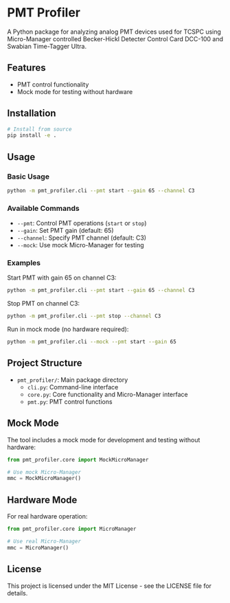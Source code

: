 # PMT Profiler

A Python package for analyzing analog PMT devices used for TCSPC
using Micro-Manager controlled Becker-Hickl Detecter Control Card DCC-100
and Swabian Time-Tagger Ultra.

## Features

- PMT control functionality
- Mock mode for testing without hardware

## Installation

```bash
# Install from source
pip install -e .
```

## Usage

### Basic Usage

```bash
python -m pmt_profiler.cli --pmt start --gain 65 --channel C3
```

### Available Commands

- `--pmt`: Control PMT operations (`start` or `stop`)
- `--gain`: Set PMT gain (default: 65)
- `--channel`: Specify PMT channel (default: C3)
- `--mock`: Use mock Micro-Manager for testing

### Examples

Start PMT with gain 65 on channel C3:
```bash
python -m pmt_profiler.cli --pmt start --gain 65 --channel C3
```

Stop PMT on channel C3:
```bash
python -m pmt_profiler.cli --pmt stop --channel C3
```

Run in mock mode (no hardware required):
```bash
python -m pmt_profiler.cli --mock --pmt start --gain 65
```

## Project Structure

- `pmt_profiler/`: Main package directory
  - `cli.py`: Command-line interface
  - `core.py`: Core functionality and Micro-Manager interface
  - `pmt.py`: PMT control functions


## Mock Mode

The tool includes a mock mode for development and testing without hardware:

```python
from pmt_profiler.core import MockMicroManager

# Use mock Micro-Manager
mmc = MockMicroManager()
```

## Hardware Mode

For real hardware operation:

```python
from pmt_profiler.core import MicroManager

# Use real Micro-Manager
mmc = MicroManager()
```

## License

This project is licensed under the MIT License - see the LICENSE file for details. 